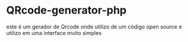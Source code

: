 # QRcode-generator-php
este é um gerador de Qrcode onde utilizo de um código open source e utilizo em uma interface muito simples
